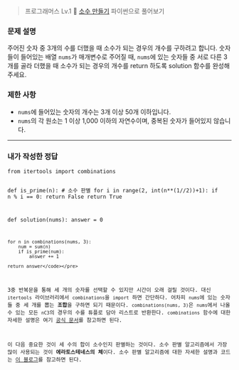 <blockquote>
<p>프로그래머스 Lv.1 🌱
<a href="https://school.programmers.co.kr/learn/courses/30/lessons/12977">소수 만들기</a>
파이썬으로 풀어보기</p>
</blockquote>
<h3 id="문제-설명">문제 설명</h3>
<p>주어진 숫자 중 3개의 수를 더했을 때 소수가 되는 경우의 개수를 구하려고 합니다. 숫자들이 들어있는 배열 <code>nums</code>가 매개변수로 주어질 때, <code>nums</code>에 있는 숫자들 중 서로 다른 3개를 골라 더했을 때 소수가 되는 경우의 개수를 return 하도록 solution 함수를 완성해주세요.</p>
<h3 id="제한-사항">제한 사항</h3>
<ul>
<li><code>nums</code>에 들어있는 숫자의 개수는 3개 이상 50개 이하입니다.</li>
<li><code>nums</code>의 각 원소는 1 이상 1,000 이하의 자연수이며, 중복된 숫자가 들어있지 않습니다.</li>
</ul>
<hr />
<h3 id="내가-작성한-정답">내가 작성한 정답</h3>
<pre><code class="language-python">from itertools import combinations

def is_prime(n): # 소수 판별
    for i in range(2, int(n**(1//2))+1):
        if n % i == 0:
            return False
    return True

def solution(nums):
    answer = 0

    for n in combinations(nums, 3):
        num = sum(n)
        if is_prime(num):
            answer += 1

    return answer</code></pre>
<p>3중 반복문을 통해 세 개의 숫자를 선택할 수 있지만 시간이 오래 걸릴 것이다. 대신 <code>itertools</code> 라이브러리에서 <code>combinations</code>을 <code>import</code> 하면 간단하다. 어차피 <code>nums</code>에 있는 숫자들 중 세 개를 뽑는 <strong>조합</strong>을 구하면 되기 때문이다. <code>combinations(nums, 3)</code>은 <code>nums</code>에서 나올 수 있는 모든 <code>nC3</code>의 경우의 수를 튜플로 담아 리스트로 반환한다. <code>combinations</code> 함수에 대한 자세한 설명은 여기 <a href="https://docs.python.org/ko/3/library/itertools.html#itertools.combinations">공식 문서</a>를 참고하면 된다. </p>
<p>이 다음 중요한 것이 세 수의 합이 소수인지 판별하는 것이다. 소수 판별 알고리즘에서 가장 많이 사용되는 것이 <strong>에라토스테네스의 체</strong>이다. 소수 판별 알고리즘에 대한 자세한 설명과 코드는 <a href="https://daebaq27.tistory.com/106">이 블로그</a>를 참고하면 된다. </p>